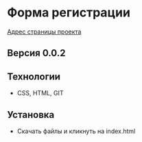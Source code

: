 # Форма регистрации
[Адрес страницы проекта](https://snegmen.github.io)

## Версия 0.0.2

## Технологии
+ CSS, HTML, GIT

## Установка
+ Скачать файлы и кликнуть на index.html


